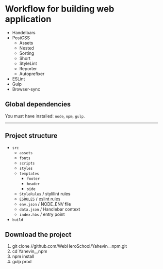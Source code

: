 # Workflow for building web application

- Handelbars
- PostCSS
	- Assets
    - Nested
     - Sorting
     - Short
     - StyleLint
     - Reporter
     - Autoprefixer
 - ESLint
 - Gulp
 - Browser-sync

## Global dependencies
You must have installed: `node`, `npm`, `gulp`.
<hr>

## Project structure
- `src`
    - `assets`
    - `fonts`
    - `scripts`
    - `styles`
    - `templates`
        - `footer`
        - `header`
        - `side`
    - `StyleRules` /  stylilint rules
    - `ESRULES` / eslint rules
    - `env.json` / NODE_ENV file
    - `data.json` / Handlebar context
    - `index.hbs` / entry point
- `build`

## Download the project

1. git clone //github.com/WebHeroSchool/Yahevin__npm.git
2. cd Yahevin__npm
3. npm install
4. gulp prod

 